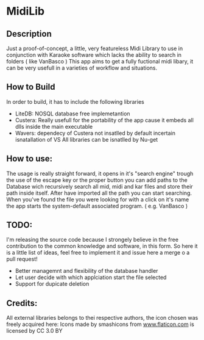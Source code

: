 # MidiLib

## Description
Just a proof-of-concept, a little, very featureless Midi Library to use in conjunction with Karaoke software which lacks the ability to search in folders ( like VanBasco )
This app aims to get a fully fuctional midi libary, it can be very usefull in a varieties of workflow and situations.

## How to Build
In order to build, it has to include the following libraries
- LiteDB: NOSQL database free implemetantion
- Custera: Really usefull for the portability of the app cause it embeds all dlls inside the main executable
- Wavers: dependecy of Custera not insatlled by default incertain isnatallation of VS
All libraries can be isnatlled by Nu-get

## How to use:
The usage is really straight forward, it opens in it's "search engine" trough the use of the escape key or the proper button
you can add paths to the Database wich recursively search all mid, midi and kar files and store their path inside itself.
After have imported all the path you can start searching. When you've found the file you were looking for with a click on it's name the app starts the system-default associated program. ( e.g. VanBasco )

## TODO:
I'm releasing the source code because I strongely believe in the free contribution to the common knowledge and software, in this form. So here it is a little list of ideas, feel free to implement it and issue here a merge o a pull request!
- Better managemnt and flexibility of the database handler
- Let user decide with which applciation start the file selected
- Support for dupicate deletion

## Credits:
All external libraries belongs to thei respective authors, the icon chosen was freely acquired here: 
Icons made by smashicons  from www.flaticon.com is licensed by CC 3.0 BY

 
